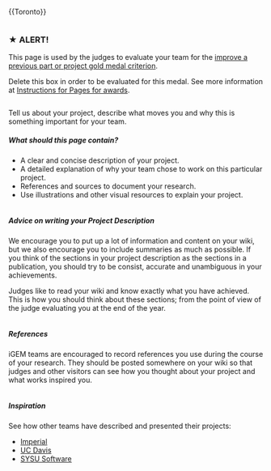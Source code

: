 {{Toronto}}

<div class="column full_size judges-will-not-evaluate">

### ★ ALERT!

This page is used by the judges to evaluate your team for the [improve a previous part or project gold medal criterion](http://2016.igem.org/Judging/Medals).

Delete this box in order to be evaluated for this medal. See more information at [Instructions for Pages for awards](http://2016.igem.org/Judging/Pages_for_Awards/Instructions).

</div>

<div class="column full_size">

Tell us about your project, describe what moves you and why this is something important for your team.

##### What should this page contain?

*   A clear and concise description of your project.
*   A detailed explanation of why your team chose to work on this particular project.
*   References and sources to document your research.
*   Use illustrations and other visual resources to explain your project.

</div>

<div class="column full_size">

##### Advice on writing your Project Description

We encourage you to put up a lot of information and content on your wiki, but we also encourage you to include summaries as much as possible. If you think of the sections in your project description as the sections in a publication, you should try to be consist, accurate and unambiguous in your achievements.

Judges like to read your wiki and know exactly what you have achieved. This is how you should think about these sections; from the point of view of the judge evaluating you at the end of the year.

</div>

<div class="column half_size">

##### References

iGEM teams are encouraged to record references you use during the course of your research. They should be posted somewhere on your wiki so that judges and other visitors can see how you thought about your project and what works inspired you.

</div>

<div class="column half_size">

##### Inspiration

See how other teams have described and presented their projects:

*   [Imperial](http://2014.igem.org/Team:Imperial/Project)
*   [UC Davis](http://2014.igem.org/Team:UC_Davis/Project_Overview)
*   [SYSU Software](http://2014.igem.org/Team:SYSU-Software/Overview)

</div>